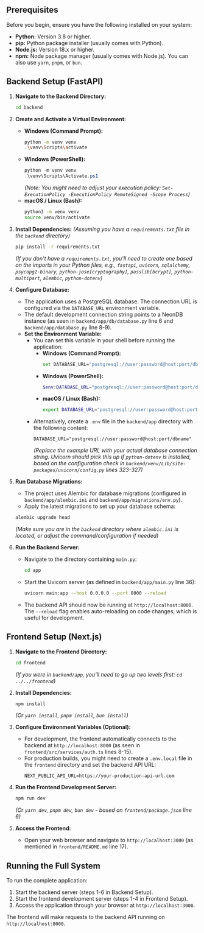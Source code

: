 ## Prerequisites

Before you begin, ensure you have the following installed on your system:

- **Python:** Version 3.8 or higher.
- **pip:** Python package installer (usually comes with Python).
- **Node.js:** Version 18.x or higher.
- **npm:** Node package manager (usually comes with Node.js). You can also use `yarn`, `pnpm`, or `bun`.

## Backend Setup (FastAPI)

1.  **Navigate to the Backend Directory:**

    ```bash
    cd backend
    ```

2.  **Create and Activate a Virtual Environment:**

    - **Windows (Command Prompt):**
      ```bash
      python -m venv venv
      .\venv\Scripts\activate
      ```
    - **Windows (PowerShell):**
      ```powershell
      python -m venv venv
      .\venv\Scripts\Activate.ps1
      ```
      _(Note: You might need to adjust your execution policy: `Set-ExecutionPolicy -ExecutionPolicy RemoteSigned -Scope Process`)_
    - **macOS / Linux (Bash):**
      ```bash
      python3 -m venv venv
      source venv/bin/activate
      ```

3.  **Install Dependencies:**
    _(Assuming you have a `requirements.txt` file in the `backend` directory)_

    ```bash
    pip install -r requirements.txt
    ```

    _(If you don't have a `requirements.txt`, you'll need to create one based on the imports in your Python files, e.g., `fastapi`, `uvicorn`, `sqlalchemy`, `psycopg2-binary`, `python-jose[cryptography]`, `passlib[bcrypt]`, `python-multipart`, `alembic`, `python-dotenv`)_

4.  **Configure Database:**

    - The application uses a PostgreSQL database. The connection URL is configured via the `DATABASE_URL` environment variable.
    - The default development connection string points to a NeonDB instance (as seen in `backend/app/db/database.py` line 6 and `backend/app/database.py` line 8-9).
    - **Set the Environment Variable:**
      - You can set this variable in your shell before running the application:
        - **Windows (Command Prompt):**
          ```bash
          set DATABASE_URL="postgresql://user:password@host:port/dbname"
          ```
        - **Windows (PowerShell):**
          ```powershell
          $env:DATABASE_URL="postgresql://user:password@host:port/dbname"
          ```
        - **macOS / Linux (Bash):**
          ```bash
          export DATABASE_URL="postgresql://user:password@host:port/dbname"
          ```
      - Alternatively, create a `.env` file in the `backend/app` directory with the following content:
        ```text:.env
        DATABASE_URL="postgresql://user:password@host:port/dbname"
        ```
        _(Replace the example URL with your actual database connection string. Uvicorn should pick this up if `python-dotenv` is installed, based on the configuration check in `backend/venv/Lib/site-packages/uvicorn/config.py` lines 323-327)_

5.  **Run Database Migrations:**

    - The project uses Alembic for database migrations (configured in `backend/app/alembic.ini` and `backend/app/migrations/env.py`).
    - Apply the latest migrations to set up your database schema:

    ```bash
    alembic upgrade head
    ```

    _(Make sure you are in the `backend` directory where `alembic.ini` is located, or adjust the command/configuration if needed)_

6.  **Run the Backend Server:**
    - Navigate to the directory containing `main.py`:
      ```bash
      cd app
      ```
    - Start the Uvicorn server (as defined in `backend/app/main.py` line 36):
      ```bash
      uvicorn main:app --host 0.0.0.0 --port 8000 --reload
      ```
    - The backend API should now be running at `http://localhost:8000`. The `--reload` flag enables auto-reloading on code changes, which is useful for development.

## Frontend Setup (Next.js)

1.  **Navigate to the Frontend Directory:**

    ```bash
    cd frontend
    ```

    _(If you were in `backend/app`, you'll need to go up two levels first: `cd ../../frontend`)_

2.  **Install Dependencies:**

    ```bash
    npm install
    ```

    _(Or `yarn install`, `pnpm install`, `bun install`)_

3.  **Configure Environment Variables (Optional):**

    - For development, the frontend automatically connects to the backend at `http://localhost:8000` (as seen in `frontend/src/services/auth.ts` lines 8-15).
    - For production builds, you might need to create a `.env.local` file in the `frontend` directory and set the backend API URL:
      ```text:.env.local
      NEXT_PUBLIC_API_URL=https://your-production-api-url.com
      ```

4.  **Run the Frontend Development Server:**

    ```bash
    npm run dev
    ```

    _(Or `yarn dev`, `pnpm dev`, `bun dev` - based on `frontend/package.json` line 6)_

5.  **Access the Frontend:**
    - Open your web browser and navigate to `http://localhost:3000` (as mentioned in `frontend/README.md` line 17).

## Running the Full System

To run the complete application:

1.  Start the backend server (steps 1-6 in Backend Setup).
2.  Start the frontend development server (steps 1-4 in Frontend Setup).
3.  Access the application through your browser at `http://localhost:3000`.

The frontend will make requests to the backend API running on `http://localhost:8000`.
